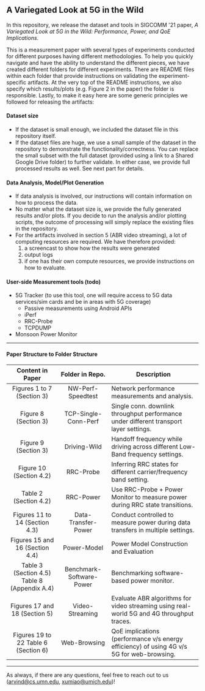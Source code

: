 ## A Variegated Look at 5G in the Wild

In this repository, we release the dataset and tools in SIGCOMM '21 paper, *A Variegated Look at 5G in the Wild: Performance, Power, and QoE Implications*. 

This is a measurement paper with several types of experiments conducted for different purposes having different methodologies. To help you quickly navigate and have the ability to understand the different pieces, we have created different folders for different experiments. There are README files within each folder that provide instructions on validating the experiment-specific artifacts. At the very top of the README instructions, we also specify which results/plots (e.g. Figure 2 in the paper) the folder is responsible. Lastly, to make it easy here are some generic principles we followed for releasing the artifacts:

#### Dataset size
- If the dataset is small enough, we included the dataset file in this repository itself. 
- If the dataset files are huge, we use a small sample of the dataset in the repository to demonstrate the functionality/correctness. You can replace the small subset with the full dataset (provided using a link to a Shared Google Drive folder) to further validate. In either case, we provide full processed results as well. See next part for details. 


#### Data Analysis, Model/Plot Generation

- If data analysis is involved, our instructions will contain information on how to process the data. 
- No matter what the dataset size is, we provide the fully generated results and/or plots. If you decide to run the analysis and/or plotting scripts, the outcome of processing will simply replace the existing files in the repository.
- For the artifacts involved in section 5 (ABR video streaming), a lot of computing resources are required. We have therefore provided:
    1. a screencast to show how the results were generated
    2. output logs
    3. if one has their own compute resources, we provide instructions on how to evaluate.

#### User-side Measurement tools (todo)

- 5G Tracker (to use this tool, one will require access to 5G data services/sim cards and be in areas with 5G coverage)
   - Passive measurements using Android APIs
   - iPerf
   - RRC-Probe 
   - TCPDUMP    
- Monsoon Power Monitor

---

#### Paper Structure to Folder Structure
 
  

|                Content in Paper               |      Folder in Repo.     | Description                                                                               |
|:---------------------------------------------:|:------------------------:|-------------------------------------------------------------------------------------------|
|          Figures 1 to 7  (Section 3)          |     NW-Perf-Speedtest    | Network performance measurements and analysis.                                            |
|             Figure 8  (Section 3)             |   TCP-Single-Conn-Perf   | Single conn. downlink throughput performance under different transport layer settings.    |
|             Figure 9  (Section 3)             |       Driving-Wild       | Handoff frequency while driving across different Low-Band frequency settings.             |
|            Figure 10  (Section 4.2)           |         RRC-Probe        | Inferring RRC states for different carrier/frequency band setting.                        |
|             Table 2 (Section 4.2)             |         RRC-Power        | Use RRC-Probe + Power Monitor to measure power during RRC state transitions.              |
|         Figures 11 to 14 (Section 4.3)        |    Data-Transfer-Power   | Conduct controlled to measure power during data transfers in multiple settings.           |
|        Figures 15 and 16 (Section 4.4)        |        Power-Model       | Power Model Construction and Evaluation                                                   |
| Table 3 (Section 4.5)  Table 8 (Appendix A.4) | Benchmark-Software-Power | Benchmarking software-based power monitor.                                                |
|         Figures 17 and 18 (Section 5)         |      Video-Streaming     | Evaluate ABR algorithms for video streaming using real-world 5G and 4G throughput traces. |
|      Figures 19 to 22 Table 6 (Section 6)     |       Web-Browsing       | QoE implications (performance v/s energy efficiency) of using 4G v/s 5G for web-browsing. |

---

As always, if there are any questions, feel free to reach out to us (<arvind@cs.umn.edu>, <xumiao@umich.edu>)! 
